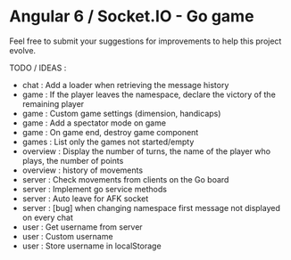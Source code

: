 # Angular 6 / Socket.IO - Go game

Feel free to submit your suggestions for improvements to help this project evolve.

TODO / IDEAS :
* chat : Add a loader when retrieving the message history
* game : If the player leaves the namespace, declare the victory of the remaining player
* game : Custom game settings (dimension, handicaps)
* game : Add a spectator mode on game
* game : On game end, destroy game component
* games : List only the games not started/empty
* overview : Display the number of turns, the name of the player who plays, the number of points 
* overview : history of movements
* server : Check movements from clients on the Go board
* server : Implement go service methods
* server : Auto leave for AFK socket
* server : \[bug] when changing namespace first message not displayed on every chat
* user : Get username from server 
* user : Custom username
* user : Store username in localStorage

